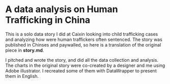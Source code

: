 # A data analysis on Human Trafficking in China
This is a solo data story I did at Caixin looking into child trafficking cases and analyzing how were human traffickers often sentenced. 
The story was published in Chinses and paywalled, so here is a translation of the original piece in **story.md**. <br>

I pitched and wrote the story, and did all the data collection and analysis. 
The charts in the original story were co-created by a designer and me using Adobe illustrator.
I recreated some of them with DataWrapper to present them in English. 
